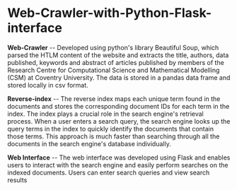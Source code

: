 # Web-Crawler-with-Python-Flask-interface

**Web-Crawler** -- Developed using python's library Beautiful Soup, which parsed the HTLM content of the website and extracts the title, authors, data published, keywords and abstract of articles published by members of the Research Centre for Computational Science and Mathematical Modelling (CSM) at Coventry University. The data is stored in a pandas data frame and stored locally in csv format.

**Reverse-index** -- The reverse index maps each unique term
found in the documents and stores the corresponding document IDs for each term in the index.
The index plays a crucial role in the search engine's retrieval process. When a user enters a search
query, the search engine looks up the query terms in the index to quickly identify the documents that
contain those terms. This approach is much faster than searching through all the documents in the
search engine's database individually.

**Web Interface** -- The web interface was developed using Flask and enables users to interact with the search engine and
easily perform searches on the indexed documents. Users can enter search queries and view search
results
